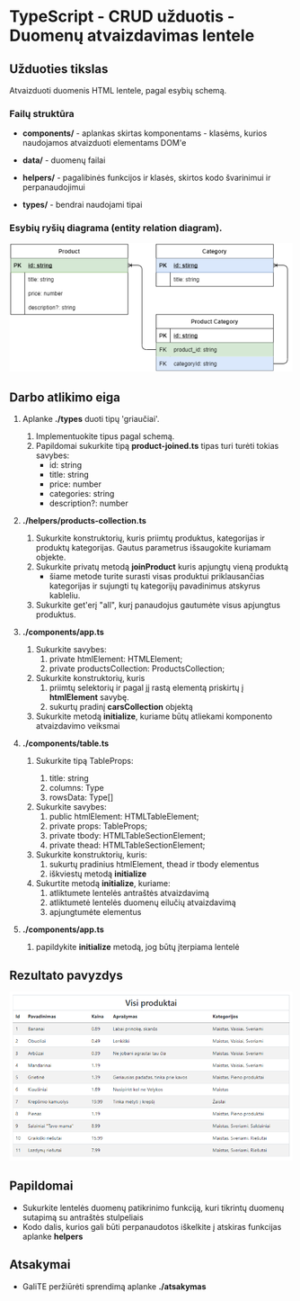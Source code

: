 # TypeScript - CRUD užduotis - Duomenų atvaizdavimas lentele

## Užduoties tikslas

Atvaizduoti duomenis HTML lentele, pagal esybių schemą.

### Failų struktūra
* __components/__ - aplankas skirtas komponentams - klasėms, kurios naudojamos atvaizduoti elementams DOM'e

* __data/__ - duomenų failai

* __helpers/__ - pagalibinės funkcijos ir klasės, skirtos kodo švarinimui ir perpanaudojimui

* __types/__ - bendrai naudojami tipai


### Esybių ryšių diagrama (entity relation diagram).
![](./product-category-entity-relation.png)

## Darbo atlikimo eiga 

1. Aplanke __./types__ duoti tipų 'griaučiai'.
   1.  Implementuokite tipus pagal schemą. 
   2.  Papildomai sukurkite tipą  __product-joined.ts__ tipas turi turėti tokias savybes:
       * id: string
       * title: string
       * price: number
       * categories: string
       * description?: number

2. __./helpers/products-collection.ts__ 
   1. Sukurkite konstruktorių, kuris priimtų produktus, kategorijas ir produktų kategorijas. Gautus parametrus išsaugokite kuriamam objekte.
   2. Sukurkite privatų metodą __joinProduct__ kuris apjungtų vieną produktą
      * šiame metode turite surasti visas produktui priklausančias kategorijas ir sujungti tų kategorijų pavadinimus atskyrus kableliu. 
   3. Sukurkite get'erį "all", kurį panaudojus gautumėte visus apjungtus produktus.

3. __./components/app.ts__
   1. Sukurkite savybes:
      1. private htmlElement: HTMLElement;
      2. private productsCollection: ProductsCollection;
   2. Sukurkite konstruktorių, kuris
      1.  priimtų selektorių ir pagal jį rastą elementą priskirtų į __htmlElement__ savybę. 
      2.  sukurtų pradinį __carsCollection__ objektą
   3. Sukurkite metodą __initialize__, kuriame būtų atliekami komponento atvaizdavimo veiksmai

4. __./components/table.ts__ 
   1. Sukurkite tipą TableProps<Type>:
      1. title: string
      2. columns: Type
      3. rowsData: Type[]
   2. Sukurkite savybes:
      1. public htmlElement: HTMLTableElement;
      2. private props: TableProps<Type>;
      3. private tbody: HTMLTableSectionElement;
      4. private thead: HTMLTableSectionElement;
   3. Sukurkite konstruktorių, kuris:
      1. sukurtų pradinius htmlElement, thead ir tbody elementus
      2. iškviestų metodą __initialize__
   4. Sukurtite metodą __initialize__, kuriame:
      1. atliktumete lentelės antraštės atvaizdavimą
      2. atliktumetė lentelės duomenų eilučių atvaizdavimą
      3. apjungtumėte elementus

5. __./components/app.ts__
   1. papildykite __initialize__ metodą, jog būtų įterpiama lentelė

## Rezultato pavyzdys
![](./result.png)

## Papildomai
  * Sukurkite lentelės duomenų patikrinimo funkciją, kuri tikrintų duomenų sutapimą su  antraštės stulpeliais
  * Kodo dalis, kurios gali būti perpanaudotos iškelkite į atskiras funkcijas aplanke __helpers__


## Atsakymai
   * GaliTE peržiūrėti sprendimą aplanke __./atsakymas__